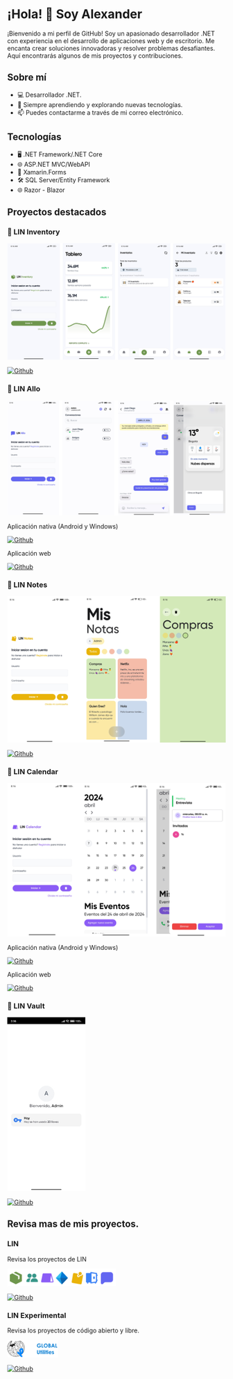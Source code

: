 # ¡Hola! 👋 Soy Alexander
¡Bienvenido a mi perfil de GitHub! Soy un apasionado desarrollador .NET con experiencia en el desarrollo de aplicaciones web y de escritorio. Me encanta crear soluciones innovadoras y resolver problemas desafiantes. Aquí encontrarás algunos de mis proyectos y contribuciones.

## Sobre mí
* 💻 Desarrollador .NET.
* 🌱 Siempre aprendiendo y explorando nuevas tecnologías.
* 📫 Puedes contactarme a través de mi correo electrónico.


## Tecnologías
* 🖥️ .NET Framework/.NET Core
* 🌐 ASP.NET MVC/WebAPI
* 📱 Xamarin.Forms
* 🛠️ SQL Server/Entity Framework
* 🌐 Razor - Blazor


## Proyectos destacados

### 🌟 LIN Inventory

![.Modo claro](./assets/inventory.png)

[![Github](https://img.shields.io/badge/github-%23121011.svg?style=for-the-badge&logo=github&logoColor=white)](https://github.com/LINServices/LIN)

### 🌟 LIN Allo

![.Modo claro](./assets/allo.png)

Aplicación nativa (Android y Windows)

[![Github](https://img.shields.io/badge/github-%23121011.svg?style=for-the-badge&logo=github&logoColor=white)](https://github.com/LINServices/LIN.Chat.App)

Aplicación web

[![Github](https://img.shields.io/badge/github-%23121011.svg?style=for-the-badge&logo=github&logoColor=white)](https://github.com/LINServices/LIN.Chat)


### 🌟 LIN Notes

![.Modo claro](./assets/notes.png)

[![Github](https://img.shields.io/badge/github-%23121011.svg?style=for-the-badge&logo=github&logoColor=white)](https://github.com/LINServices/LIN.Notes)


### 🌟 LIN Calendar

![.Modo claro](./assets/calendar.png)

Aplicación nativa (Android y Windows)

[![Github](https://img.shields.io/badge/github-%23121011.svg?style=for-the-badge&logo=github&logoColor=white)](https://github.com/LINServices/LIN.Calendar.App)

Aplicación web

[![Github](https://img.shields.io/badge/github-%23121011.svg?style=for-the-badge&logo=github&logoColor=white)](https://github.com/LINServices/LIN.Calendar.Client)



### 🌟 LIN Vault

<img alt="heyform logo" height="400" src="./assets/vault.jpg">


[![Github](https://img.shields.io/badge/github-%23121011.svg?style=for-the-badge&logo=github&logoColor=white)](https://github.com/LINServices/LIN.Vault)


## Revisa mas de mis proyectos.

### LIN
Revisa los proyectos de LIN

<img alt="heyform logo" height="40" src="./assets/icons.png">

[![Github](https://img.shields.io/badge/github-%23121011.svg?style=for-the-badge&logo=github&logoColor=white)](https://github.com/LINServices)


### LIN Experimental
Revisa los proyectos de código abierto y libre.

<img alt="heyform logo" height="40" src="./assets/openIcons.png">

[![Github](https://img.shields.io/badge/github-%23121011.svg?style=for-the-badge&logo=github&logoColor=white)](https://github.com/LIN-Experimental)

